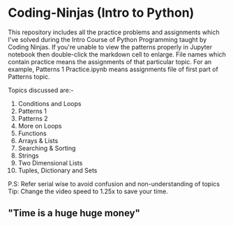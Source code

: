 # Coding-Ninjas (Intro to Python)
This repository includes all the practice problems and assignments which I've solved during the Intro Course of Python Programming taught by Coding Ninjas. 
If you're unable to view the patterns properly in Jupyter notebook then double-click the markdown cell to enlarge. 
File names which contain practice means the assignments of that particular topic. For an example, Patterns 1 Practice.ipynb means assignments file of first part of Patterns topic. 

Topics discussed are:-
1) Conditions and Loops
2) Patterns 1
3) Patterns 2
4) More on Loops
5) Functions 
6) Arrays & Lists
7) Searching & Sorting
8) Strings
9) Two Dimensional Lists
10) Tuples, Dictionary and Sets
            
P.S: Refer serial wise to avoid confusion and non-understanding of topics            
Tip: Change the video speed to 1.25x to save your time. 


## "Time is a huge huge money"
